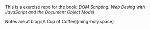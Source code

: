 This is a exercise repo for the book: *DOM Scripting: Web Desing with JavaScript and the Document Object Model*

Notes are at blog:(A Cup of Coffee)[ming-holy.space]

